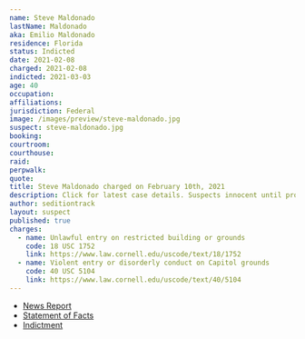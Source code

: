 ```yaml
---
name: Steve Maldonado
lastName: Maldonado
aka: Emilio Maldonado
residence: Florida
status: Indicted
date: 2021-02-08
charged: 2021-02-08
indicted: 2021-03-03
age: 40
occupation:
affiliations:
jurisdiction: Federal
image: /images/preview/steve-maldonado.jpg
suspect: steve-maldonado.jpg
booking:
courtroom:
courthouse:
raid:
perpwalk:
quote:
title: Steve Maldonado charged on February 10th, 2021
description: Click for latest case details. Suspects innocent until proven guilty.
author: seditiontrack
layout: suspect
published: true
charges:
  - name: Unlawful entry on restricted building or grounds
    code: 18 USC 1752
    link: https://www.law.cornell.edu/uscode/text/18/1752
  - name: Violent entry or disorderly conduct on Capitol grounds
    code: 40 USC 5104
    link: https://www.law.cornell.edu/uscode/text/40/5104
---
```


- [News Report](https://www.orlandosentinel.com/news/crime/os-ne-capitol-riot-arrest-florida-20210210-yq7n5wnouvfmrjt2jdkuif3eue-story.html)
- [Statement of Facts](https://www.justice.gov/usao-dc/case-multi-defendant/file/1366186/download)
- [Indictment](https://www.justice.gov/usao-dc/case-multi-defendant/file/1377786/download)
